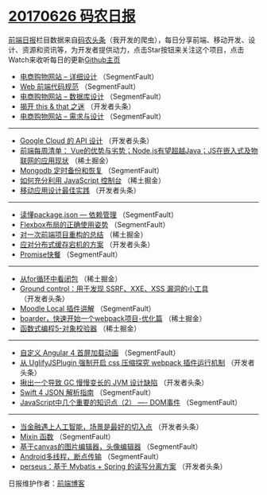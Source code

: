 # [20170626 码农日报](http://hao.caibaojian.com/date/2017/06/26)

[前端日报](http://caibaojian.com/c/news)栏目数据来自[码农头条](http://hao.caibaojian.com/)（我开发的爬虫），每日分享前端、移动开发、设计、资源和资讯等，为开发者提供动力，点击Star按钮来关注这个项目，点击Watch来收听每日的更新[Github主页](https://github.com/kujian/frontendDaily)
* [电商购物网站 &#8211; 详细设计](http://hao.caibaojian.com/42513.html) （SegmentFault）
* [Web 前端代码规范](http://hao.caibaojian.com/42610.html) （SegmentFault）
* [电商购物网站 &#8211; 数据库设计](http://hao.caibaojian.com/42514.html) （SegmentFault）
* [揭开 this &amp; that 之迷](http://hao.caibaojian.com/42542.html) （开发者头条）
* [电商购物网站 &#8211; 需求与设计](http://hao.caibaojian.com/42515.html) （SegmentFault）

***
* [Google Cloud 的 API 设计](http://hao.caibaojian.com/42533.html) （开发者头条）
* [前端每周清单： Vue的优势与劣势；Node.js有望超越Java；JS在嵌入式及物联网的应用现状](http://hao.caibaojian.com/42590.html) （稀土掘金）
* [Mongodb 定时备份和恢复](http://hao.caibaojian.com/42609.html) （SegmentFault）
* [如何充分利用 JavaScript 控制台](http://hao.caibaojian.com/42591.html) （稀土掘金）
* [移动应用设计最佳实践](http://hao.caibaojian.com/42536.html) （开发者头条）

***
* [读懂package.json &#8212; 依赖管理](http://hao.caibaojian.com/42510.html) （SegmentFault）
* [Flexbox布局的正确使用姿势](http://hao.caibaojian.com/42612.html) （SegmentFault）
* [对一次前端项目重构的总结](http://hao.caibaojian.com/42499.html) （稀土掘金）
* [应对分布式缓存宕机的方案](http://hao.caibaojian.com/42538.html) （开发者头条）
* [Promise快餐](http://hao.caibaojian.com/42511.html) （SegmentFault）

***
* [从for循环中看闭包](http://hao.caibaojian.com/42502.html) （稀土掘金）
* [Ground control：用于发现 SSRF、XXE、XSS 漏洞的小工具](http://hao.caibaojian.com/42543.html) （开发者头条）
* [Moodle Local 插件讲解](http://hao.caibaojian.com/42516.html) （SegmentFault）
* [boarder，快速开始一个webpack项目-优化篇](http://hao.caibaojian.com/42589.html) （稀土掘金）
* [函数式编程5-对象校验器](http://hao.caibaojian.com/42494.html) （稀土掘金）

***
* [自定义 Angular 4 首屏加载动画](http://hao.caibaojian.com/42506.html) （SegmentFault）
* [从 UglifyJSPlugin 强制开启 css 压缩探究 webpack 插件运行机制](http://hao.caibaojian.com/42544.html) （开发者头条）
* [揪出一个导致 GC 慢慢变长的 JVM 设计缺陷](http://hao.caibaojian.com/42534.html) （开发者头条）
* [Swift 4 JSON 解析指南](http://hao.caibaojian.com/42507.html) （SegmentFault）
* [JavaScript中几个重要的知识点（2） &#8212;- DOM事件](http://hao.caibaojian.com/42518.html) （SegmentFault）

***
* [当金融遇上人工智能，场景是最好的切入点](http://hao.caibaojian.com/42535.html) （开发者头条）
* [Mixin 函数](http://hao.caibaojian.com/42508.html) （SegmentFault）
* [基于canvas的图片编辑器，头像编辑器](http://hao.caibaojian.com/42509.html) （SegmentFault）
* [Android多线程，断点传输](http://hao.caibaojian.com/42611.html) （SegmentFault）
* [perseus：基于 Mybatis + Spring 的读写分离方案](http://hao.caibaojian.com/42525.html) （开发者头条）

日报维护作者：[前端博客](http://caibaojian.com/) 